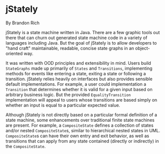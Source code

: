 jStately
========

By Brandon Rich

jStately is a state machine written in Java. There are a few graphic tools out
there that can churn out generated state machine code in a variety of languages
including Java. But the goal of jStately is to allow developers to "hand craft"
maintainable, readable, concise state graphs in an object-oriented way.

It was written with OOD principles and extensibility in mind. Users build
`StateGraphs` made up primarily of `States` and `Transitions`, implementing
methods for events like entering a state, exiting a state or following a
transition. jStately relies heavily on interfaces but also provides sensible
default implementations. For example, a user could implementation a
`Transition` that determines whether it is valid for a given input based on
arbitrary business logic. But the provided `EqualityTransition` implementation
will appeal to users whose transitions are based simply on whether an input is
equal to a particular expected value.

Although jStately is not directly based on a particular formal definition of a
state machine, some enhancements over traditional finite state machines are
present. For example, a `CompositeState` defines a collection of states and/or
nested `CompositeState`s, similar to hierarchical nested states in UML.
`CompositeState`s can have their own entry and exit behavior, as well as
transitions that can apply from any state contained (directly or indirectly) in
the `CompositeState`.
